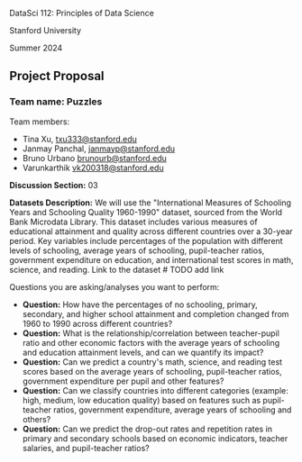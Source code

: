 DataSci 112: Principles of Data Science

Stanford University

Summer 2024

## Project Proposal

### Team name: Puzzles

Team members:
- Tina Xu, txu333@stanford.edu
- Janmay Panchal, janmayp@stanford.edu
- Bruno Urbano brunourb@stanford.edu
- Varunkarthik vk200318@stanford.edu

**Discussion Section:** 03


**Datasets Description:** We will use the "International Measures of Schooling Years and Schooling Quality 1960-1990" dataset, sourced from the World Bank Microdata Library. This dataset includes various measures of educational attainment and quality across different countries over a 30-year period. Key variables include percentages of the population with different levels of schooling, average years of schooling, pupil-teacher ratios, government expenditure on education, and international test scores in math, science, and reading.
Link to the dataset # TODO add link


Questions you are asking/analyses you want to perform:
- **Question:** How have the percentages of no schooling, primary, secondary, and higher school attainment and completion changed from 1960 to 1990 across different countries?
- **Question:** What is the relationship/correlation between teacher-pupil ratio and other economic factors with the average years of schooling and education attainment levels, and can we quantify its impact?
- **Question:** Can we predict a country's math, science, and reading test scores based on the average years of schooling, pupil-teacher ratios, government expenditure per pupil and other features?
- **Question:** Can we classify countries into different categories (example: high, medium, low education quality) based on features such as pupil-teacher ratios, government expenditure, average years of schooling and others?
- **Question:** Can we predict the drop-out rates and repetition rates in primary and secondary schools based on economic indicators, teacher salaries, and pupil-teacher ratios?
